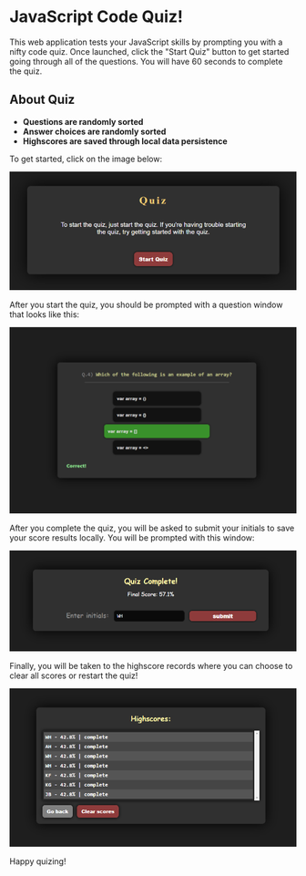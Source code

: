 # JavaScript Code Quiz!

This web application tests your JavaScript skills by prompting you with a nifty code quiz. Once launched, click the "Start Quiz" button to get started going through all of the questions. You will have 60 seconds to complete the quiz.

## About Quiz

* **Questions are randomly sorted**
* **Answer choices are randomly sorted**
* **Highscores are saved through local data persistence**

To get started, click on the image below:

<a href="https://william-horn.github.io/javascript-code-quiz/"><img src="./resources/assets/imgs/start-quiz.png"></a>

After you start the quiz, you should be prompted with a question window that looks like this:

![question window example](./resources/assets/imgs/question-example.png)

After you complete the quiz, you will be asked to submit your initials to save your score results locally. You will be prompted with this window:

![submit score example](./resources/assets/imgs/quiz-complete-example.png)

Finally, you will be taken to the highscore records where you can choose to clear all scores or restart the quiz!

![highscore records example](./resources/assets/imgs/highscores.png)

Happy quizing!